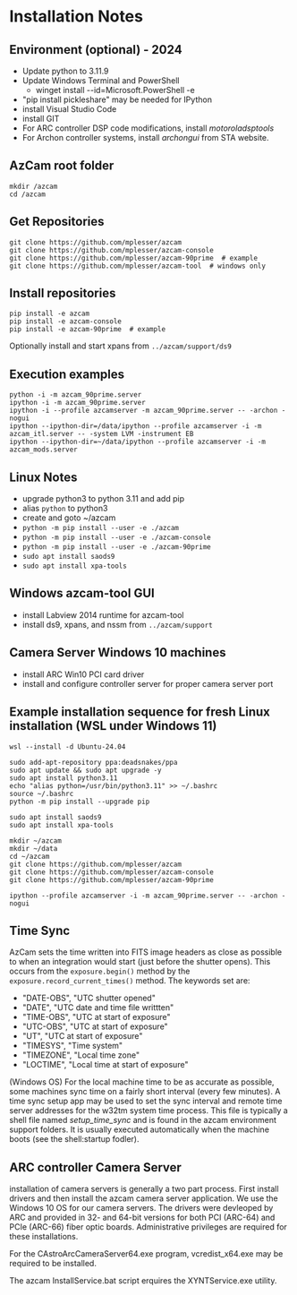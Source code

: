 # Installation Notes

## Environment (optional) - 2024
  - Update python to 3.11.9
  - Update Windows Terminal and PowerShell
    - winget install --id=Microsoft.PowerShell -e 
  - "pip install pickleshare" may be needed for IPython
  - install Visual Studio Code
  - install GIT
  - For ARC controller DSP code modifications, install *motoroladsptools*
  - For Archon controller systems, install *archongui* from STA website.


## AzCam root folder
```shell
mkdir /azcam
cd /azcam
```

## Get Repositories
```shell
git clone https://github.com/mplesser/azcam
git clone https://github.com/mplesser/azcam-console
git clone https://github.com/mplesser/azcam-90prime  # example
git clone https://github.com/mplesser/azcam-tool  # windows only
```

## Install repositories
```shell
pip install -e azcam
pip install -e azcam-console
pip install -e azcam-90prime  # example
```

Optionally install and start xpans from `../azcam/support/ds9`

## Execution examples
```shell
python -i -m azcam_90prime.server
ipython -i -m azcam_90prime.server
ipython -i --profile azcamserver -m azcam_90prime.server -- -archon -nogui
ipython --ipython-dir=/data/ipython --profile azcamserver -i -m azcam_itl.server -- -system LVM -instrument EB
ipython --ipython-dir=~/data/ipython --profile azcamserver -i -m azcam_mods.server
```

## Linux Notes
- upgrade python3 to python 3.11 and add pip
- alias `python` to python3
- create and goto ~/azcam
- `python -m pip install --user -e ./azcam`
- `python -m pip install --user -e ./azcam-console`
- `python -m pip install --user -e ./azcam-90prime`
- `sudo apt install saods9`
- `sudo apt install xpa-tools`

## Windows azcam-tool GUI
- install Labview 2014 runtime for azcam-tool
- install ds9, xpans, and nssm from `../azcam/support`

## Camera Server Windows 10 machines
- install ARC Win10 PCI card driver
- install and configure controller server for proper camera server port

## Example installation sequence for fresh Linux installation (WSL under Windows 11)

```shell
wsl --install -d Ubuntu-24.04

sudo add-apt-repository ppa:deadsnakes/ppa
sudo apt update && sudo apt upgrade -y
sudo apt install python3.11
echo "alias python=/usr/bin/python3.11" >> ~/.bashrc
source ~/.bashrc
python -m pip install --upgrade pip

sudo apt install saods9
sudo apt install xpa-tools

mkdir ~/azcam
mkdir ~/data
cd ~/azcam
git clone https://github.com/mplesser/azcam
git clone https://github.com/mplesser/azcam-console
git clone https://github.com/mplesser/azcam-90prime

ipython --profile azcamserver -i -m azcam_90prime.server -- -archon -nogui
```

## Time Sync
AzCam sets the time written into FITS image headers as close as possible to when an integration would start (just before the shutter opens). This occurs from the `exposure.begin()` method by the `exposure.record_current_times()` method. The keywords set are:

  - "DATE-OBS", "UTC shutter opened"
  - "DATE", "UTC date and time file writtten"
  - "TIME-OBS", "UTC at start of exposure"
  - "UTC-OBS", "UTC at start of exposure"
  - "UT", "UTC at start of exposure"
  - "TIMESYS", "Time system"
  - "TIMEZONE", "Local time zone"
  - "LOCTIME", "Local time at start of exposure"

(Windows OS) For the local machine time to be as accurate as possible, some machines sync time on a fairly short interval (every few minutes). A time sync setup app may be used to set the sync interval and remote time server addresses for the w32tm system time process. This file is typically a shell file named *setup_time_sync* and is found in the azcam environment support folders. It is usually executed automatically when the machine boots (see the shell:startup fodler).

## ARC controller Camera Server
installation of camera servers is generally a two part process. First install drivers and then install the azcam camera server application. We use the Windows 10 OS for our camera servers. The drivers were devleoped by ARC and provided in 32- and 64-bit versions for both PCI (ARC-64) and PCIe (ARC-66) fiber optic boards. Administrative privileges are required for these installations.

For the CAstroArcCameraServer64.exe program, vcredist_x64.exe may be required to be installed.

The azcam InstallService.bat script erquires the XYNTService.exe utility.
